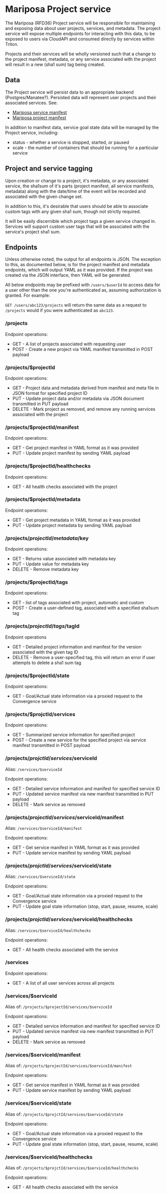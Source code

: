 # Mariposa Project service

The Mariposa (RFD36) Project service will be responsible for maintaining and exposing data about user projects, services, and metadata. The project service will expose multiple endpoints for interacting with this data, to be exposed to users via CloudAPI and consumed directly by services within Triton.

Projects and their services will be wholly versioned such that a change to the project manifest, metadata, or any service associated with the project will result in a new (sha1 sum) tag being created. 

## Data

The Project service will persist data to an appropriate backend (Postgres/Manatee?). Persisted data will represent user projects and their associated services. See:

* [Mariposa service manifest](https://github.com/joyent/rfd/blob/master/rfd/0036/service-manifest.md)
* [Mariposa project manifest](https://github.com/joyent/rfd/blob/master/rfd/0036/project-manifest.md)

In addition to manifest data, service goal state data will be managed by the Project service, including:

* status - whether a service is stopped, started, or paused
* scale - the number of containers that should be running for a particular service

## Project and service tagging

Upon creation or change to a project, it's metadata, or any associated service, the sha1sum of it's parts (project manifest, all service manifests, metadata) along with the date/time of the event will be recorded and associated with the given change set.

In addition to this, it's desirable that users should be able to associate custom tags with any given sha1 sum, though not strictly required. 

It will be easily discernible which project tags a given service changed in. Services will support custom user tags that will be associated with the service's project sha1 sum. 

## Endpoints

Unless otherwise noted, the output for all endpoints is JSON. The exception to this, as documented below, is for the project manifest and metadata endpoints, which will output YAML as it was provided. If the project was created via the JSON interface, then YAML will be generated. 

All below endpoints may be prefixed with `/users/$userId` to access data for a user other than the one you're authenticated as, assuming authorization is granted. For example:

`GET /users/abc123/projects` will return the same data as a request to `/projects` would if you were authenticated as `abc123`. 

### /projects

Endpoint operations:

* GET - A list of projects associated with requesting user
* POST - Create a new project via YAML manifest transmitted in POST payload

### /projects/$projectId

Endpoint operations:

* GET - Project data and metadata derived from manifest and meta file in JSON format for specified project ID
* PUT - Update project data and/or metadata via JSON document transmitted in PUT payload
* DELETE - Mark project as removed, and remove any running services associated with the project

### /projects/$projectId/manifest

Endpoint operations:

* GET - Get project manifest in YAML format as it was provided
* PUT - Update project manifest by sending YAML payload

### /projects/$projectId/healthchecks

Endpoint operations:

* GET - All health checks associated with the project

### /projects/$projectId/metadata

Endpoint operations:

* GET - Get project metadata in YAML format as it was provided
* PUT - Update project metadata by sending YAML payload

### /projects/$projectId/metadata/$key

Endpoint operations:

* GET - Returns value associated with metadata key
* PUT - Update value for metadata key
* DELETE - Remove metadata key

### /projects/$projectId/tags

Endpoint operations:

* GET - list of tags associated with project, automatic and custom
* POST - Create a user-defined tag, associated with a specified sha1sum tag

### /projects/$projectId/tags/$tagId

Endpoint operations

* GET - Detailed project information and manifest for the version associated with the given tag ID
* DELETE - Remove a user-specified tag, this will return an error if user attempts to delete a sha1 sum tag

### /projects/$projectId/state

Endpoint operations:

* GET - Goal/Actual state information via a proxied request to the Convergence service

### /projects/$projctId/services

Endpoint operations:

* GET - Summarized service information for specified project
* POST - Create a new service for the specified project via service manifest transmitted in POST payload

### /projects/$projctId/services/$serviceId

Alias: `/services/$serviceId`

Endpoint operations:

* GET - Detailed service information and manifest for specified service ID
* PUT - Updated service manifest via new manifest transmitted in PUT payload
* DELETE - Mark service as removed

### /projects/$projectId/services/$serviceId/manifest

Alias: `/services/$serviceId/manifest`

Endpoint operations:

* GET - Get service manifest in YAML format as it was provided
* PUT - Update service manifest by sending YAML payload

### /projects/$projctId/services/$serviceId/state

Alias: `/services/$serviceId/state`

Endpoint operations:

* GET - Goal/Actual state information via a proxied request to the Convergence service
* PUT - Update goal state information (stop, start, pause, resume, scale)

### /projects/$projctId/services/$serviceId/healthchecks

Alias: `/services/$serviceId/healthchecks`

Endpoint operations:

* GET - All health checks associated with the service

### /services

Endpoint operations:

* GET - A list of all user services across all projects

### /services/$serviceId

Alias of: `/projects/$projectId/services/$serviceId`

Endpoint operations:

* GET - Detailed service information and manifest for specified service ID
* PUT - Updated service manifest via new manifest transmitted in PUT payload
* DELETE - Mark service as removed

### /services/$serviceId/manifest

Alias of: `/projects/$projectId/services/$serviceId/manifest`

Endpoint operations:

* GET - Get service manifest in YAML format as it was provided
* PUT - Update service manifest by sending YAML payload


### /services/$serviceId/state

Alias of: `/projects/$projctId/services/$serviceId/state`

Endpoint operations:

* GET - Goal/Actual state information via a proxied request to the Convergence service
* PUT - Update goal state information (stop, start, pause, resume, scale)

### /services/$serviceId/healthchecks

Alias of: `/projects/$projctId/services/$serviceId/healthchecks`

Endpoint operations:

* GET - All health checks associated with the service
